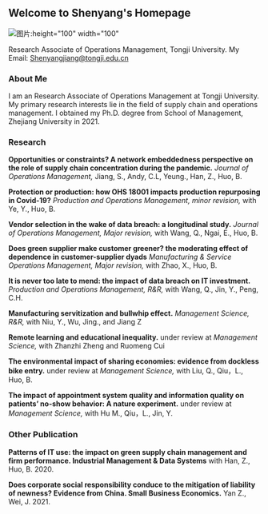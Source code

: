 ## Welcome to Shenyang's Homepage

![图片:height="100" width="100"](https://user-images.githubusercontent.com/106462349/210160681-06b07a8e-5d54-4924-a76b-bfcbb7327b8e.png) 


Research Associate of Operations Management, Tongji University.
My Email: Shenyangjiang@tongji.edu.cn 

### About Me
I am an Research Associate of Operations Management at Tongji University. My primary research interests lie in the field of supply chain and operations management. I obtained my Ph.D. degree from School of Management, Zhejiang University in 2021.

### Research

**Opportunities or constraints? A network embeddedness perspective on the role of supply chain concentration during the pandemic.** _Journal of Operations Management,_ Jiang, S., Andy, C.L, Yeung., Han, Z., Huo, B.

**Protection or production: how OHS 18001 impacts production repurposing in Covid-19?** _Production and Operations Management, minor revision,_ with Ye, Y., Huo, B.

**Vendor selection in the wake of data breach: a longitudinal study.** _Journal of Operations Management, Major revision,_ with Wang, Q., Ngai, E., Huo, B.

**Does green supplier make customer greener? the moderating effect of dependence in customer-supplier dyads** _Manufacturing & Service Operations Management, Major revision,_ with Zhao, X., Huo, B.

**It is never too late to mend: the impact of data breach on IT investment.** _Production and Operations Management, R&R,_ with Wang, Q., Jin, Y., Peng, C.H.

**Manufacturing servitization and bullwhip effect.** _Management Science, R&R,_ with Niu, Y., Wu, Jing., and Jiang Z

**Remote learning and educational inequality.** under review at _Management Science,_ with Zhanzhi Zheng and Ruomeng Cui

**The environmental impact of sharing economies: evidence from dockless bike entry.** under review at _Management Science,_ with Liu, Q., Qiu，L., Huo, B.

**The impact of appointment system quality and information quality on patients’ no-show behavior: A nature experiment.** under review at _Management Science,_ with Hu M., Qiu，L., Jin, Y.


### Other Publication

**Patterns of IT use: the impact on green supply chain management and firm performance. Industrial Management & Data Systems** with Han, Z., Huo, B. 2020.

**Does corporate social responsibility conduce to the mitigation of liability of newness? Evidence from China. Small Business Economics.** Yan Z., Wei, J. 2021.



